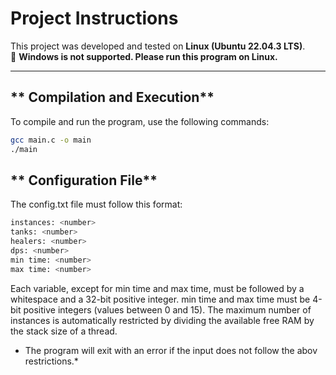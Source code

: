# **Project Instructions**

This project was developed and tested on **Linux (Ubuntu 22.04.3 LTS)**.  
🚫 **Windows is not supported. Please run this program on Linux.**

---

## **   Compilation and Execution**

To compile and run the program, use the following commands:

```sh
gcc main.c -o main
./main
```

## **   Configuration File**

The config.txt file must follow this format:
```sh
instances: <number>
tanks: <number>
healers: <number>
dps: <number>
min time: <number>
max time: <number>
```

 Each variable, except for min time and max time, must be followed by a whitespace and a 32-bit positive integer.
 min time and max time must be 4-bit positive integers (values between 0 and 15).
 The maximum number of instances is automatically restricted by dividing the available free RAM by the stack size of a thread.
* The program will exit with an error if the input does not follow the abov restrictions.*
